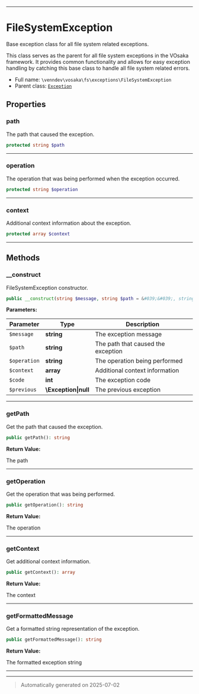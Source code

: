 ***

# FileSystemException

Base exception class for all file system related exceptions.

This class serves as the parent for all file system exceptions in the VOsaka framework.
It provides common functionality and allows for easy exception handling by catching
this base class to handle all file system related errors.

* Full name: `\venndev\vosaka\fs\exceptions\FileSystemException`
* Parent class: [`Exception`](../../../../Exception.md)



## Properties


### path

The path that caused the exception.

```php
protected string $path
```






***

### operation

The operation that was being performed when the exception occurred.

```php
protected string $operation
```






***

### context

Additional context information about the exception.

```php
protected array $context
```






***

## Methods


### __construct

FileSystemException constructor.

```php
public __construct(string $message, string $path = &#039;&#039;, string $operation = &#039;&#039;, array $context = [], int $code, \Exception|null $previous = null): mixed
```








**Parameters:**

| Parameter | Type | Description |
|-----------|------|-------------|
| `$message` | **string** | The exception message |
| `$path` | **string** | The path that caused the exception |
| `$operation` | **string** | The operation being performed |
| `$context` | **array** | Additional context information |
| `$code` | **int** | The exception code |
| `$previous` | **\Exception&#124;null** | The previous exception |





***

### getPath

Get the path that caused the exception.

```php
public getPath(): string
```









**Return Value:**

The path




***

### getOperation

Get the operation that was being performed.

```php
public getOperation(): string
```









**Return Value:**

The operation




***

### getContext

Get additional context information.

```php
public getContext(): array
```









**Return Value:**

The context




***

### getFormattedMessage

Get a formatted string representation of the exception.

```php
public getFormattedMessage(): string
```









**Return Value:**

The formatted exception string




***


***
> Automatically generated on 2025-07-02
